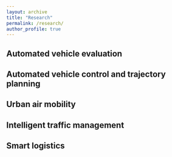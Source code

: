 ```yaml
---
layout: archive
title: "Research"
permalink: /research/
author_profile: true
---
```


## Automated vehicle evaluation

## Automated vehicle control and trajectory planning

## Urban air mobility

## Intelligent traffic management

## Smart logistics